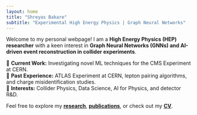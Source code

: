 ```yaml
---
layout: home
title: "Shreyas Bakare"
subtitle: "Experimental High Energy Physics | Graph Neural Networks"
---
```


Welcome to my personal webpage! I am a **High Energy Physics (HEP) researcher** with a keen interest in **Graph Neural Networks (GNNs) and AI-driven event reconstruction in collider experiments**.  

📌 **Current Work:** Investigating novel ML techniques for the CMS Experiment at CERN.  
📌 **Past Experience:** ATLAS Experiment at CERN, lepton pairing algorithms, and charge misidentification studies.  
📌 **Interests:** Collider Physics, Data Science, AI for Physics, and detector R&D.  

Feel free to explore my **[research](/research)**, **[publications](/publications)**, or check out my **[CV](/cv)**.  

